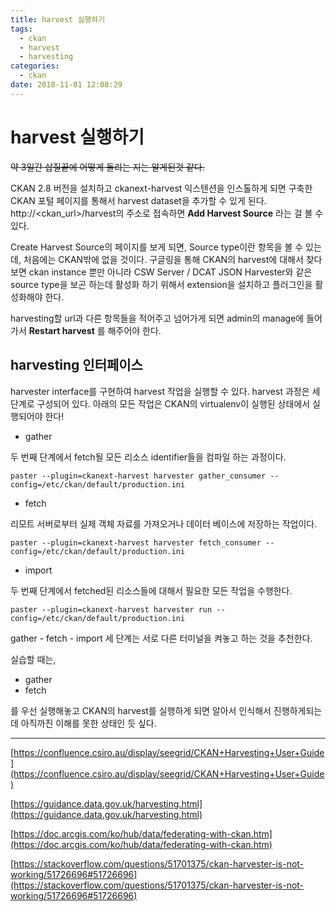 ```yaml
---
title: harvest 실행하기
tags:
  - ckan
  - harvest
  - harvesting
categories:
  - ckan
date: 2018-11-01 12:08:29
---
```



# harvest 실행하기

~~약 3일간 삽질끝에 어떻게 돌리는 지는 알게된것 같다.~~ 

CKAN 2.8 버전을 설치하고 ckanext-harvest 익스텐션을 인스톨하게 되면 구축한 CKAN 포털 페이지를 통해서 harvest dataset을 추가할 수 있게 된다. http://<ckan_url>/harvest의 주소로 접속하면 **Add Harvest Source** 라는 걸 볼 수 있다. 

Create Harvest Source의 페이지를 보게 되면, Source type이란 항목을 볼 수 있는데, 처음에는 CKAN밖에 없을 것이다. 구글링을 통해 CKAN의 harvest에 대해서 찾다보면 ckan instance 뿐만 아니라 CSW Server / DCAT JSON Harvester와 같은 source type을 보곤 하는데 활성화 하기 위해서 extension을 설치하고 플러그인을 활성화해야 한다. 

harvesting할 url과 다른 항목들을 적어주고 넘어가게 되면 admin의 manage에 들어가서 **Restart harvest** 를 해주어야 한다.



## harvesting 인터페이스

harvester interface를 구현하여 harvest 작업을 실행할 수 있다. harvest 과정은 세 단계로 구성되어 있다. 아래의 모든 작업은 CKAN의 virtualenv이 실행된 상태에서 실행되어야 한다!

* gather

두 번째 단계에서 fetch될 모든 리소스 identifier들을 컴파일 하는 과정이다.

~~~shell
paster --plugin=ckanext-harvest harvester gather_consumer --config=/etc/ckan/default/production.ini
~~~

* fetch

리모트 서버로부터 실제 객체 자료를 가져오거나 데이터 베이스에 저장하는 작업이다.

~~~shell
paster --plugin=ckanext-harvest harvester fetch_consumer --config=/etc/ckan/default/production.ini
~~~

* import

두 번째 단계에서 fetched된 리소스들에 대해서 필요한 모든 작업을 수행한다.

~~~shell
paster --plugin=ckanext-harvest harvester run --config=/etc/ckan/default/production.ini
~~~

gather - fetch - import 세 단계는 서로 다른 터미널을 켜놓고 하는 것을 추천한다.  



실습할 때는, 

* gather
* fetch

를 우선 실행해놓고 CKAN의 harvest를 실행하게 되면 알아서 인식해서 진행하게되는데 아직까진 이해를 못한 상태인 듯 싶다.



<hr>

<Reference>

[https://confluence.csiro.au/display/seegrid/CKAN+Harvesting+User+Guide](https://confluence.csiro.au/display/seegrid/CKAN+Harvesting+User+Guide)

[https://guidance.data.gov.uk/harvesting.html](https://guidance.data.gov.uk/harvesting.html)

[https://doc.arcgis.com/ko/hub/data/federating-with-ckan.htm](https://doc.arcgis.com/ko/hub/data/federating-with-ckan.htm)

[https://stackoverflow.com/questions/51701375/ckan-harvester-is-not-working/51726696#51726696](https://stackoverflow.com/questions/51701375/ckan-harvester-is-not-working/51726696#51726696)





